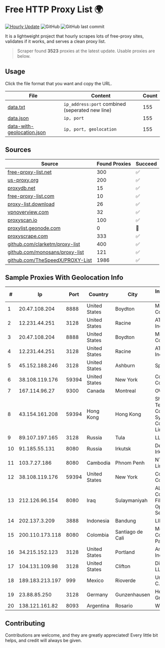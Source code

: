 
# Free HTTP Proxy List 🌍

[![Hourly Update](https://github.com/mertguvencli/http-proxy-list/actions/workflows/main.yml/badge.svg?branch=main)](https://github.com/mertguvencli/http-proxy-list/actions/workflows/main.yml)
![GitHub](https://img.shields.io/github/license/mertguvencli/http-proxy-list)
![GitHub last commit](https://img.shields.io/github/last-commit/mertguvencli/http-proxy-list)

It is a lightweight project that hourly scrapes lots of free-proxy sites, validates if it works, and serves a clean proxy list.


> Scraper found **3523** proxies at the latest update. Usable proxies are below.

## Usage

Click the file format that you want and copy the URL.


|File|Content|Count|
|----|-------|-----|
|[data.txt](https://raw.githubusercontent.com/mertguvencli/http-proxy-list/main/proxy-list/data.txt)|`ip_address:port` combined (seperated new line)|155|
|[data.json](https://raw.githubusercontent.com/mertguvencli/http-proxy-list/main/proxy-list/data.json)|`ip, port`|155|
|[data-with-geolocation.json](https://raw.githubusercontent.com/mertguvencli/http-proxy-list/main/proxy-list/data-with-geolocation.json)|`ip, port, geolocation`|155|

## Sources

|Source|Found Proxies|Succeed|
|------|-------------|-------|
|[free-proxy-list.net](https://free-proxy-list.net)|300|✅|
|[us-proxy.org](https://www.us-proxy.org)|200|✅|
|[proxydb.net](http://proxydb.net)|15|✅|
|[free-proxy-list.com](https://free-proxy-list.com/?page=&port=&type%5B%5D=http&type%5B%5D=https&up_time=0&search=Search)|10|✅|
|[proxy-list.download](https://www.proxy-list.download/HTTP)|26|✅|
|[vpnoverview.com](https://vpnoverview.com/privacy/anonymous-browsing/free-proxy-servers)|32|✅|
|[proxyscan.io](https://www.proxyscan.io)|100|✅|
|[proxylist.geonode.com](https://proxylist.geonode.com/api/proxy-list?limit=300&page=1&sort_by=lastChecked&sort_type=desc&protocols=http,https)|0|🚫|
|[proxyscrape.com](https://api.proxyscrape.com/v2/?request=displayproxies&protocol=http&timeout=10000&country=all&ssl=all&anonymity=all)|333|✅|
|[github.com/clarketm/proxy-list](https://raw.githubusercontent.com/clarketm/proxy-list/master/proxy-list-raw.txt)|400|✅|
|[github.com/monosans/proxy-list](https://raw.githubusercontent.com/monosans/proxy-list/main/proxies/http.txt)|121|✅|
|[github.com/TheSpeedX/PROXY-List](https://raw.githubusercontent.com/TheSpeedX/PROXY-List/master/http.txt)|1986|✅|


## Sample Proxies With Geolocation Info

|#|Ip|Port|Country|City|Internet Service Provider|
|-|--|----|-------|----|-------------------------|
|1|20.47.108.204|8888|United States|Boydton|Microsoft Corporation|
|2|12.231.44.251|3128|United States|Racine|AT&T Services, Inc.|
|3|20.47.108.204|8888|United States|Boydton|Microsoft Corporation|
|4|12.231.44.251|3128|United States|Racine|AT&T Services, Inc.|
|5|45.152.188.246|3128|United States|Ashburn|Sprint|
|6|38.108.119.176|59394|United States|New York|Cogent Communications|
|7|167.114.96.27|9300|Canada|Montreal|OVH SAS|
|8|43.154.161.208|59394|Hong Kong|Hong Kong|Shenzhen Tencent Computer Systems Company Limited|
|9|89.107.197.165|3128|Russia|Tula|LLC TK Altair|
|10|91.185.55.131|8080|Russia|Irkutsk|Delovaya Set' - Irkutsk|
|11|103.7.27.186|8080|Cambodia|Phnom Penh|NTT (Thailand) Limited|
|12|38.108.119.176|59394|United States|New York|Cogent Communications|
|13|212.126.96.154|8080|Iraq|Sulaymaniyah|AL-SARD FIBER Co. Internet Fiber and Optical Cable Services /Ltd|
|14|202.137.3.209|3888|Indonesia|Bandung|LINKNET|
|15|200.110.173.118|8080|Colombia|Santiago de Cali|Media Commerce Partners S.A|
|16|34.215.152.123|3128|United States|Portland|Amazon.com, Inc.|
|17|104.131.109.98|3128|United States|Clifton|DigitalOcean, LLC|
|18|189.183.213.197|999|Mexico|Rioverde|Uninet S.A. de C.V|
|19|23.88.85.250|3128|Germany|Gunzenhausen|Hetzner Online GmbH|
|20|138.121.161.82|8093|Argentina|Rosario|WICORP SA|



## Contributing

Contributions are welcome, and they are greatly appreciated! Every
little bit helps, and credit will always be given.

